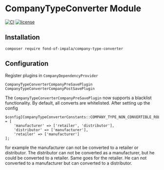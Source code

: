 # CompanyTypeConverter Module
[![CI](https://github.com/fond-of-impala/company-type-converter/actions/workflows/main.yml/badge.svg)](https://github.com/fond-of-impala/company-type-converter/actions/workflows/main.yml)
[![license](https://img.shields.io/github/license/fond-of-impala/company-type-converter.svg)](https://packagist.org/packages/fond-of-impala/company-type-converter)

## Installation

```
composer require fond-of-impala/company-type-converter
```

## Configuration

Register plugins in `CompanyDependencyProvider`
```
CompanyTypeConverterCompanyPreSavePlugin
CompanyTypeConverterCompanyPostSavePlugin
```

The `CompanyTypeConverterCompanyPreSavePlugin` now supports a blacklist functionality. By default, all converts are whitelisted. After setting up the config

```
$config[CompanyTypeConverterConstants::COMPANY_TYPE_NON_CONVERTIBLE_ROLE_TYPE_KEYS] = [
    'manufacturer' => ['retailer', 'distributor'],
    'distributor' => ['manufacturer'],
    'retailer' => ['manufacturer']
];
```
for example the manufacturer can not be converted to a retailer or distributor. The distributor can not be converted as a manufacturer, but he could be converted to a retailer. Same goes for the retailer. He can not converted to a manufacturer but can converted to a distributor.
